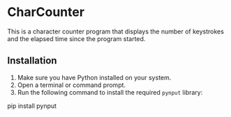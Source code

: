 # CharCounter

This is a character counter program that displays the number of keystrokes and the elapsed time since the program started.

## Installation

1. Make sure you have Python installed on your system.
2. Open a terminal or command prompt.
3. Run the following command to install the required `pynput` library:

pip install pynput

